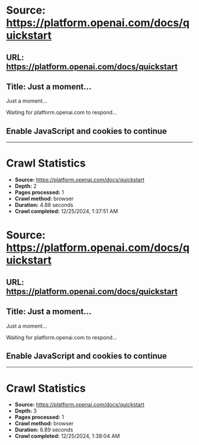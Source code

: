 # Source: https://platform.openai.com/docs/quickstart

## URL: https://platform.openai.com/docs/quickstart

## Title: Just a moment...

Just a moment...

Waiting for platform.openai.com to respond...

Enable JavaScript and cookies to continue
---

---


# Crawl Statistics

- **Source:** https://platform.openai.com/docs/quickstart
- **Depth:** 2
- **Pages processed:** 1
- **Crawl method:** browser
- **Duration:** 4.88 seconds
- **Crawl completed:** 12/25/2024, 1:37:51 AM

# Source: https://platform.openai.com/docs/quickstart

## URL: https://platform.openai.com/docs/quickstart

## Title: Just a moment...

Just a moment...

Waiting for platform.openai.com to respond...

Enable JavaScript and cookies to continue
---

---


# Crawl Statistics

- **Source:** https://platform.openai.com/docs/quickstart
- **Depth:** 3
- **Pages processed:** 1
- **Crawl method:** browser
- **Duration:** 6.89 seconds
- **Crawl completed:** 12/25/2024, 1:38:04 AM

